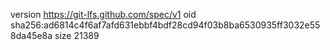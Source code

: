 version https://git-lfs.github.com/spec/v1
oid sha256:ad6814c4f6af7afd631ebbf4bdf28cd94f03b8ba6530935ff3032e558da45e8a
size 21389
